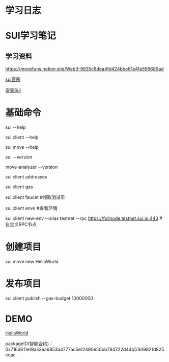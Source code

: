 # 学习日志

# SUI学习笔记
## 学习资料
https://movefuns.notion.site/Web3-9835c8dea4fd424bbe61e4fa599689ad

[sui官网](https://docs.sui.io/)

[安装Sui](https://docs.sui.io/guides/developer/getting-started/sui-install)



# 基础命令
sui --help

sui client --help

sui move --help

sui --version

move-analyzer --version

sui client addresses

sui client gas

sui client  faucet #领取测试币

sui client envs #查看环境

sui  client new-env  --alias testnet --rpc https://fullnode.testnet.sui.io:443 #自定义RPC节点

# 创建项目
sui move new HelloWorld

# 发布项目
sui client publish --gas-budget 10000000

# DEMO
[HelloWorld](https://github.com/0xachong/project_sui/blob/master/hello_world/sources/hello_world.move)

packageID(智能合约)：0x716d611e19aa3ea6853a4777ac5e12490e50bb784722d44b51b19821d825eeac

